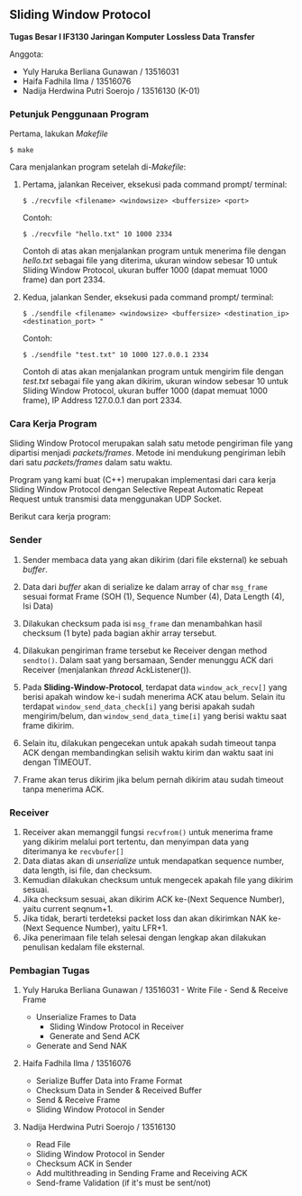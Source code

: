 ## Sliding Window Protocol
**Tugas Besar I IF3130 Jaringan Komputer**
**Lossless Data Transfer**

Anggota:
 - Yuly Haruka Berliana Gunawan / 13516031
 - Haifa Fadhila Ilma / 13516076
 - Nadija Herdwina Putri Soerojo / 13516130
	(K-01)

### Petunjuk Penggunaan Program
Pertama, lakukan *Makefile*
```
$ make
```
Cara menjalankan program setelah di-*Makefile*:
1.	Pertama, jalankan Receiver, eksekusi pada command prompt/ terminal:
	```
	$ ./recvfile <filename> <windowsize> <buffersize> <port>
	```
	Contoh:
	```
	$ ./recvfile "hello.txt" 10 1000 2334
	```
	Contoh di atas akan menjalankan program untuk menerima file dengan *hello.txt* sebagai file yang diterima, ukuran window sebesar 10 untuk Sliding Window Protocol, ukuran buffer 1000 (dapat memuat 1000 frame) dan port 2334.

2. Kedua, jalankan Sender, eksekusi pada command prompt/ terminal:
	```
	$ ./sendfile <filename> <windowsize> <buffersize> <destination_ip> <destination_port> "
	```
	Contoh:
	```
	$ ./sendfile "test.txt" 10 1000 127.0.0.1 2334
	```
	Contoh di atas akan menjalankan program untuk mengirim file dengan *test.txt* sebagai file yang akan dikirim, ukuran window sebesar 10 untuk Sliding Window Protocol, ukuran buffer 1000 (dapat memuat 1000 frame), IP Address 127.0.0.1 dan port 2334.


### Cara Kerja Program
Sliding Window Protocol merupakan salah satu metode pengiriman file yang dipartisi menjadi *packets/frames*. Metode ini mendukung pengiriman lebih dari satu *packets/frames* dalam satu waktu.

Program yang kami buat (C++) merupakan implementasi dari cara kerja Sliding Window Protocol dengan Selective Repeat Automatic Repeat Request untuk transmisi data menggunakan UDP Socket.

Berikut cara kerja program:
### Sender
1. Sender membaca data yang akan dikirim (dari file eksternal) ke sebuah *buffer*.
2. Data dari *buffer* akan di serialize ke dalam array of char `msg_frame` sesuai format Frame (SOH (1), Sequence Number (4), Data Length (4), Isi Data)
3. Dilakukan checksum pada isi `msg_frame` dan menambahkan hasil checksum (1 byte) pada bagian akhir array tersebut.
4. Dilakukan pengiriman frame tersebut ke Receiver dengan method `sendto()`. Dalam saat yang bersamaan, Sender menunggu ACK dari Receiver (menjalankan *thread* AckListener()).

5. Pada **Sliding-Window-Protocol**, terdapat data `window_ack_recv[]` yang berisi apakah window ke-i sudah menerima ACK atau belum. Selain itu terdapat `window_send_data_check[i]` yang berisi apakah sudah mengirim/belum, dan `window_send_data_time[i]` yang berisi waktu saat frame dikirim.
6. Selain itu, dilakukan pengecekan untuk apakah sudah timeout tanpa ACK dengan membandingkan selisih waktu kirim dan waktu saat ini dengan TIMEOUT.
7. Frame akan terus dikirim jika belum pernah dikirim atau sudah timeout tanpa menerima ACK.

### Receiver
1. Receiver akan memanggil fungsi `recvfrom()` untuk menerima frame yang dikirim melalui port tertentu, dan menyimpan data yang diterimanya ke `recvbufer[]`
2. Data diatas akan di *unserialize* untuk mendapatkan sequence number, data length, isi file, dan checksum.
3. Kemudian dilakukan checksum untuk mengecek apakah file yang dikirim sesuai.
4. Jika checksum sesuai, akan dikirim ACK ke-(Next Sequence Number), yaitu current seqnum+1.
5. Jika tidak, berarti terdeteksi packet loss dan akan dikirimkan NAK ke-(Next Sequence Number), yaitu LFR+1.
6. Jika penerimaan file telah selesai dengan lengkap akan dilakukan penulisan kedalam file eksternal.

### Pembagian Tugas

1. Yuly Haruka Berliana Gunawan / 13516031
		- Write File
		- Send & Receive Frame
    - Unserialize Frames to Data
		- Sliding Window Protocol in Receiver
		- Generate and Send ACK
    - Generate and Send NAK

2. Haifa Fadhila Ilma / 13516076
    - Serialize Buffer Data into Frame Format
    - Checksum Data in Sender & Received Buffer
    - Send & Receive Frame
    - Sliding Window Protocol in Sender

2. Nadija Herdwina Putri Soerojo / 13516130
    - Read File
    - Sliding Window Protocol in Sender
    - Checksum ACK in Sender
    - Add multithreading in Sending Frame and Receiving ACK
    - Send-frame Validation (if it's must be sent/not)
